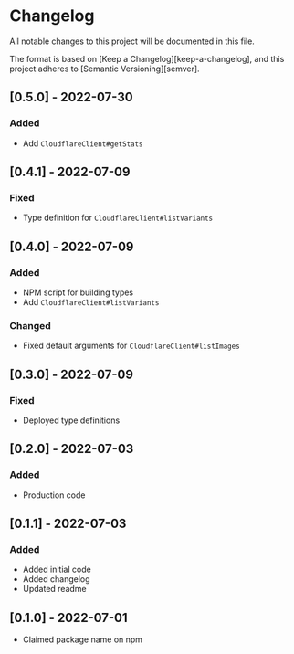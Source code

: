 # Changelog

All notable changes to this project will be documented in this file.

The format is based on [Keep a Changelog][keep-a-changelog], and this project adheres to [Semantic Versioning][semver].


<!-- ## [Unreleased] -->


## [0.5.0] - 2022-07-30
### Added
- Add `CloudflareClient#getStats`


## [0.4.1] - 2022-07-09
### Fixed
- Type definition for `CloudflareClient#listVariants`


## [0.4.0] - 2022-07-09
### Added
- NPM script for building types
- Add `CloudflareClient#listVariants`
### Changed
- Fixed default arguments for `CloudflareClient#listImages`


## [0.3.0] - 2022-07-09
### Fixed
- Deployed type definitions


## [0.2.0] - 2022-07-03
### Added
- Production code


## [0.1.1] - 2022-07-03
### Added
- Added initial code
- Added changelog
- Updated readme


## [0.1.0] - 2022-07-01
- Claimed package name on npm

